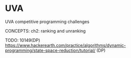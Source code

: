 # UVA
UVA competitive programming challenges

CONCEPTS:
ch2: ranking and unranking


TODO:
10149(DP)
https://www.hackerearth.com/practice/algorithms/dynamic-programming/state-space-reduction/tutorial/ (DP)